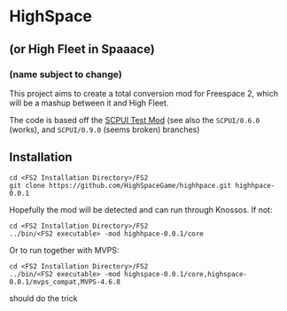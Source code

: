 # HighSpace

## (or High Fleet in Spaaace)

### (name subject to change)

This project aims to create a total conversion mod for Freespace 2, which will be a mashup between it and High Fleet.

The code is based off the [SCPUI Test Mod](https://fsnebula.org/mod/SCPUI) (see also the `SCPUI/0.6.0` (works), and `SCPUI/0.9.0` (seems broken) branches)

## Installation

```
cd <FS2 Installation Directory>/FS2
git clone https://github.com/HighSpaceGame/highhpace.git highhpace-0.0.1
```

Hopefully the mod will be detected and can run through Knossos. If not:

```
cd <FS2 Installation Directory>/FS2
../bin/<FS2 executable> -mod highhpace-0.0.1/core
```

Or to run together with MVPS:

```
cd <FS2 Installation Directory>/FS2
../bin/<FS2 executable> -mod highspace-0.0.1/core,highspace-0.0.1/mvps_compat,MVPS-4.6.8
```

should do the trick